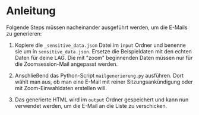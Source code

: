# Anleitung

Folgende Steps müssen nacheinander ausgeführt werden, um die E-Mails zu generieren:

1. Kopiere die `_sensitive_data.json` Datei im `input` Ordner und benenne sie um in `sensitive_data.json`. Ersetze die Beispieldaten mit den echten Daten für deine LAG. Die mit "zoom" beginnenden Daten müssen nur für die Zoomsession-Mail angepasst werden.

3. Anschließend das Python-Script `mailgenerierung.py` ausführen. Dort wählt man aus, ob man eine E-Mail mit reiner Sitzungsankündigung oder mit Zoom-Einwahldaten erstellen will.

4. Das generierte HTML wird im `output` Ordner gespeichert und kann nun verwendet werden, um die E-Mail an die Liste zu verschicken.